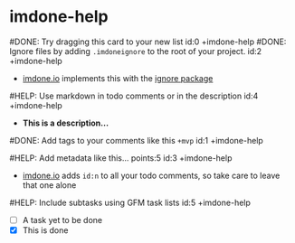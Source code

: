 imdone-help
====
#DONE: Try dragging this card to your new list id:0 +imdone-help
#DONE: Ignore files by adding `.imdoneignore` to the root of your project. id:2 +imdone-help
- [imdone.io](https://imdone.io) implements this with the [ignore package](https://www.npmjs.com/package/ignore)

#HELP: Use markdown in todo comments or in the description id:4 +imdone-help
- **This is a description...**

#DONE: Add tags to your comments like this `+mvp` id:1 +imdone-help

#HELP: Add metadata like this... points:5 id:3 +imdone-help
- [imdone.io](https://imdone.io) adds `id:n` to all your todo comments, so take care to leave that one alone

#HELP: Include subtasks using GFM task lists id:5 +imdone-help
- [ ] A task yet to be done
- [x] This is done
